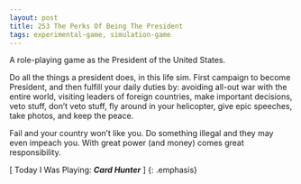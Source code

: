 ```yaml
---
layout: post
title: 253 The Perks Of Being The President
tags: experimental-game, simulation-game
---
```

A role-playing game as the President of the United States.

Do all the things a president does, in this life sim.  First campaign to become President, and then fulfill your daily duties by: avoiding all-out war with the entire world, visiting leaders of foreign countries, make important decisions, veto stuff, don’t veto stuff, fly around in your helicopter, give epic speeches, take photos, and keep the peace.

Fail and your country won’t like you.  Do something illegal and they may even impeach you.  With great power (and money) comes great responsibility. 

[ Today I Was Playing: ***Card Hunter*** ]
{: .emphasis}

